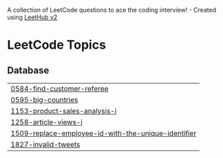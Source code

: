 A collection of LeetCode questions to ace the coding interview! - Created using [LeetHub v2](https://github.com/arunbhardwaj/LeetHub-2.0)
<!---LeetCode Topics Start-->
# LeetCode Topics
## Database
|  |
| ------- |
| [0584-find-customer-referee](https://github.com/hassan2942/SQL-50-/tree/master/0584-find-customer-referee) |
| [0595-big-countries](https://github.com/hassan2942/SQL-50-/tree/master/0595-big-countries) |
| [1153-product-sales-analysis-i](https://github.com/hassan2942/SQL-50-/tree/master/1153-product-sales-analysis-i) |
| [1258-article-views-i](https://github.com/hassan2942/SQL-50-/tree/master/1258-article-views-i) |
| [1509-replace-employee-id-with-the-unique-identifier](https://github.com/hassan2942/SQL-50-/tree/master/1509-replace-employee-id-with-the-unique-identifier) |
| [1827-invalid-tweets](https://github.com/hassan2942/SQL-50-/tree/master/1827-invalid-tweets) |
<!---LeetCode Topics End-->